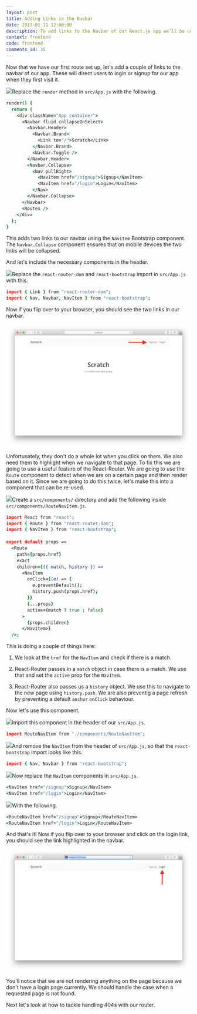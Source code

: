 ```yaml
---
layout: post
title: Adding Links in the Navbar
date: 2017-01-11 12:00:00
description: To add links to the Navbar of our React.js app we’ll be using the NavItem React-Bootstrap component. And to allow users to navigate using these links we are going to use React-Router's Route component and call the history.push method.
context: frontend
code: frontend
comments_id: 35
---
```


Now that we have our first route set up, let's add a couple of links to the navbar of our app. These will direct users to login or signup for our app when they first visit it.

<img class="code-marker" src="/assets/s.png" />Replace the `render` method in `src/App.js` with the following.

``` coffee
render() {
  return (
    <div className="App container">
      <Navbar fluid collapseOnSelect>
        <Navbar.Header>
          <Navbar.Brand>
            <Link to="/">Scratch</Link>
          </Navbar.Brand>
          <Navbar.Toggle />
        </Navbar.Header>
        <Navbar.Collapse>
          <Nav pullRight>
            <NavItem href="/signup">Signup</NavItem>
            <NavItem href="/login">Login</NavItem>
          </Nav>
        </Navbar.Collapse>
      </Navbar>
      <Routes />
    </div>
  );
}
```

This adds two links to our navbar using the `NavItem` Bootstrap component. The `Navbar.Collapse` component ensures that on mobile devices the two links will be collapsed.

And let's include the necessary components in the header.

<img class="code-marker" src="/assets/s.png" />Replace the `react-router-dom` and `react-bootstrap` import in `src/App.js` with this.

``` coffee
import { Link } from "react-router-dom";
import { Nav, Navbar, NavItem } from "react-bootstrap";
```

Now if you flip over to your browser, you should see the two links in our navbar.

![Navbar links added screenshot](/assets/navbar-links-added.png)

Unfortunately, they don't do a whole lot when you click on them. We also need them to highlight when we navigate to that page. To fix this we are going to use a useful feature of the React-Router. We are going to use the `Route` component to detect when we are on a certain page and then render based on it. Since we are going to do this twice, let's make this into a component that can be re-used.

<img class="code-marker" src="/assets/s.png" />Create a `src/components/` directory and add the following inside `src/components/RouteNavItem.js`.

``` coffee
import React from "react";
import { Route } from "react-router-dom";
import { NavItem } from "react-bootstrap";

export default props =>
  <Route
    path={props.href}
    exact
    children={({ match, history }) =>
      <NavItem
        onClick={(e) => {
          e.preventDefault();
          history.push(props.href);
        }}
        {...props}
        active={match ? true : false}
      >
        {props.children}
      </NavItem>}
  />;
```

This is doing a couple of things here:

1. We look at the `href` for the `NavItem` and check if there is a match.

2. React-Router passes in a `match` object in case there is a match. We use that and set the `active` prop for the `NavItem`.

3. React-Router also passes us a `history` object. We use this to navigate to the new page using `history.push`. We are also preventig a page refresh by preventing a default `anchor` `onClick` behaviour.

Now let's use this component.

<img class="code-marker" src="/assets/s.png" />Import this component in the header of our `src/App.js`.

``` coffee
import RouteNavItem from "./components/RouteNavItem";
```

<img class="code-marker" src="/assets/s.png" />And remove the `NavItem` from the header of `src/App.js`, so that the `react-bootstrap` import looks like this.

``` coffee
import { Nav, Navbar } from "react-bootstrap";
```

<img class="code-marker" src="/assets/s.png" />Now replace the `NavItem` components in `src/App.js`.

``` coffee
<NavItem href="/signup">Signup</NavItem>
<NavItem href="/login">Login</NavItem>
```

<img class="code-marker" src="/assets/s.png" />With the following.

``` coffee
<RouteNavItem href="/signup">Signup</RouteNavItem>
<RouteNavItem href="/login">Login</RouteNavItem>
```

And that's it! Now if you flip over to your browser and click on the login link, you should see the link highlighted in the navbar.

![Navbar link highlighted screenshot](/assets/navbar-link-highlighted.png)

You'll notice that we are not rendering anything on the page because we don't have a login page currently. We should handle the case when a requested page is not found.

Next let's look at how to tackle handling 404s with our router.
